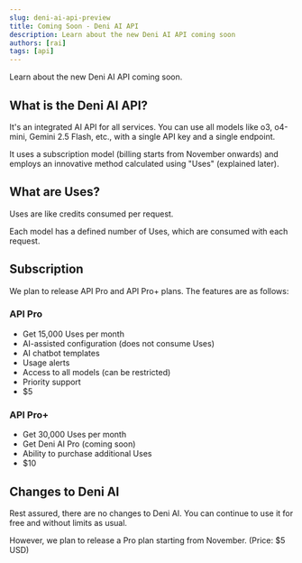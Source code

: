 ```yaml
---
slug: deni-ai-api-preview
title: Coming Soon - Deni AI API
description: Learn about the new Deni AI API coming soon
authors: [rai]
tags: [api]
---
```


Learn about the new Deni AI API coming soon.

<!--truncate-->

## What is the Deni AI API?

It's an integrated AI API for all services. You can use all models like o3, o4-mini, Gemini 2.5 Flash, etc., with a single API key and a single endpoint.

It uses a subscription model (billing starts from November onwards) and employs an innovative method calculated using "Uses" (explained later).

## What are Uses?

Uses are like credits consumed per request.

Each model has a defined number of Uses, which are consumed with each request.

## Subscription

We plan to release API Pro and API Pro+ plans. The features are as follows:

### API Pro

- Get 15,000 Uses per month
- AI-assisted configuration (does not consume Uses)
- AI chatbot templates
- Usage alerts
- Access to all models (can be restricted)
- Priority support
- $5

### API Pro+

- Get 30,000 Uses per month
- Get Deni AI Pro (coming soon)
- Ability to purchase additional Uses
- $10

## Changes to Deni AI

Rest assured, there are no changes to Deni AI. You can continue to use it for free and without limits as usual.

However, we plan to release a Pro plan starting from November. (Price: $5 USD)
